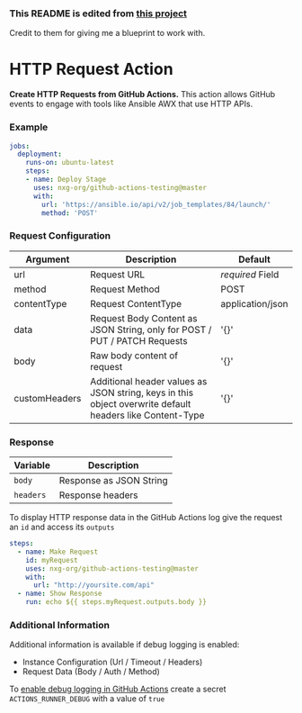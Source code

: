 ### This README is edited from [this project](https://github.com/fjogeleit/http-request-action)
Credit to them for giving me a blueprint to work with.



# HTTP Request Action

**Create HTTP Requests from GitHub Actions.** This action allows GitHub events to engage with tools like Ansible AWX that use HTTP APIs.

### Example
```yaml
jobs:
  deployment:
    runs-on: ubuntu-latest
    steps:
    - name: Deploy Stage
      uses: nxg-org/github-actions-testing@master
      with:
        url: 'https://ansible.io/api/v2/job_templates/84/launch/'
        method: 'POST'
```

### Request Configuration

|Argument|  Description  |  Default  |
|--------|---------------|-----------|
|url     | Request URL   | _required_ Field |
|method  | Request Method| POST |
|contentType  | Request ContentType| application/json |
|data    | Request Body Content as JSON String, only for POST / PUT / PATCH Requests | '{}' |
|body    | Raw body content of request | '{}' |
|customHeaders| Additional header values as JSON string, keys in this object overwrite default headers like Content-Type |'{}'|

### Response

| Variable |  Description  |
|---|---|
`body` | Response as JSON String |
`headers` | Response headers 

To display HTTP response data in the GitHub Actions log give the request an `id` and access its `outputs`

```yaml
steps:
  - name: Make Request
    id: myRequest
    uses: nxg-org/github-actions-testing@master
    with:
      url: "http://yoursite.com/api"
  - name: Show Response
    run: echo ${{ steps.myRequest.outputs.body }}
```

### Additional Information

Additional information is available if debug logging is enabled:
- Instance Configuration (Url / Timeout / Headers)
- Request Data (Body / Auth / Method)

To [enable debug logging in GitHub Actions](https://docs.github.com/en/actions/managing-workflow-runs/enabling-debug-logging) create a secret `ACTIONS_RUNNER_DEBUG` with a value of `true`